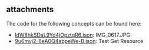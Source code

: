 ## attachments

The code for the following concepts can be found here: 

- [ldW8hkSDaL9Yd4jOpztqR6.json](ldW8hkSDaL9Yd4jOpztqR6.json): IMG\_0617\.JPG
- [9u6mvj2\-6eA0Q4abpeWe\-B.json](9u6mvj2-6eA0Q4abpeWe-B.json): Test Get Resource
